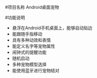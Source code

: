 #项目名称
Android桌面宠物

#功能说明
- 悬浮在Android手机桌面上，能够自动贴边
- 能跟随手指移动
- 具有多种动效和表情
- 能定义名字等宠物属性
- 闹钟式的提醒功能
- 随机启动
- 多种宠物模型选择
- 能使用蓝牙进行宠物结对
